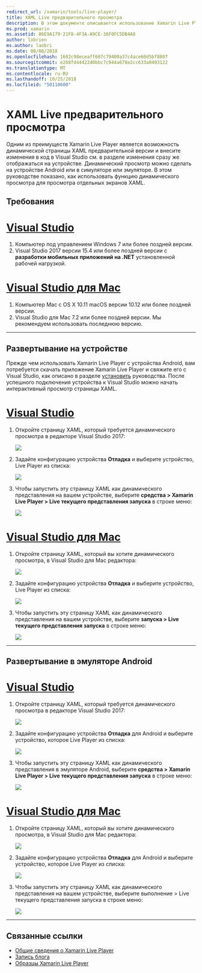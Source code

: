 ```yaml
---
redirect_url: /xamarin/tools/live-player/
title: XAML Live предварительного просмотра
description: В этом документе описывается использование Xamarin Live Player live страницы XAML предварительной версии и внести изменения в XAML см. в разделе изменения сразу же отображаться на устройстве.
ms.prod: xamarin
ms.assetid: 86E9A179-21F8-4F3A-A9CE-36F0FC5DB4A8
author: lobrien
ms.author: laobri
ms.date: 08/08/2018
ms.openlocfilehash: 1602c98eceaff607c79400a37c4ace60d5bf8807
ms.sourcegitcommit: e268fd44422d0bbc7c944a678e2cc633a0493122
ms.translationtype: MT
ms.contentlocale: ru-RU
ms.lasthandoff: 10/25/2018
ms.locfileid: "50110600"
---
```

# <a name="xaml-live-previewing"></a>XAML Live предварительного просмотра

Одним из преимуществ Xamarin Live Player является возможность динамической страницы XAML предварительной версии и внесите изменения в код в Visual Studio см. в разделе изменения сразу же отображаться на устройстве. Динамический просмотр можно сделать на устройстве Android или в симуляторе или эмуляторе. В этом руководстве показано, как использовать функцию динамического просмотра для просмотра отдельных экранов XAML.

## <a name="requirements"></a>Требования

# <a name="visual-studiotabwindows"></a>[Visual Studio](#tab/windows)

1. Компьютер под управлением Windows 7 или более поздней версии.
2. Visual Studio 2017 версии 15.4 или более поздней версии с **разработки мобильных приложений на .NET** установленной рабочей нагрузкой.

# <a name="visual-studio-for-mactabmacos"></a>[Visual Studio для Mac](#tab/macos)

1. Компьютер Mac с OS X 10.11 macOS версии 10.12 или более поздней версии.
2. Visual Studio для Mac 7.2 или более поздней версии. Мы рекомендуем использовать последнюю версию.

-----

<a name="deploydevice" />

## <a name="deploying-to-device"></a>Развертывание на устройстве

Прежде чем использовать Xamarin Live Player с устройства Android, вам потребуется скачать приложение Xamarin Live Player и свяжите его с Visual Studio, как описано в разделе [установить](~/tools/live-player/install.md) руководства. После успешного подключения устройства к Visual Studio можно начать интерактивный просмотр страницы XAML. 

# <a name="visual-studiotabwindows"></a>[Visual Studio](#tab/windows)

1. Откройте страницу XAML, который требуется динамического просмотра в редакторе Visual Studio 2017:

    ![](live-view-images/vs-image1.png)

2. Задайте конфигурацию устройства **Отладка** и выберите устройство, Live Player из списка:

    ![](live-view-images/vs-image2.png)

3. Чтобы запустить эту страницу XAML как динамического представления на вашем устройстве, выберите **средства > Xamarin Live Player > Live текущего представления запуска** в строке меню:

    ![](live-view-images/vs-image3.png)

# <a name="visual-studio-for-mactabmacos"></a>[Visual Studio для Mac](#tab/macos)

1. Откройте страницу XAML, который вы хотите динамического просмотра, в Visual Studio для Mac редактора:

    ![](live-view-images/image1.png)

2. Задайте конфигурацию устройства **Отладка** и выберите устройство, Live Player из списка:

    ![](live-view-images/image2.png)

3. Чтобы запустить эту страницу XAML как динамического представления на вашем устройстве, выберите **запуска > Live текущего представления запуска** в строке меню:

    ![](live-view-images/image3.png)

-----

## <a name="deploying-to-android-emulator"></a>Развертывание в эмуляторе Android

# <a name="visual-studiotabwindows"></a>[Visual Studio](#tab/windows)

1. Откройте страницу XAML, который требуется динамического просмотра в редакторе Visual Studio 2017:

    ![](live-view-images/vs-image1.png)

2. Задайте конфигурацию устройства **Отладка** для Android и выберите устройство, которое Live Player из списка:

    ![](live-view-images/vs-image4.png)

3. Чтобы запустить эту страницу XAML как динамического представления в эмуляторе Android, выберите **средства > Xamarin Live Player > Live текущего представления запуска** в строке меню:

    ![](live-view-images/vs-image3.png)

# <a name="visual-studio-for-mactabmacos"></a>[Visual Studio для Mac](#tab/macos)

1. Откройте страницу XAML, который вы хотите динамического просмотра, в Visual Studio для Mac редактора:

    ![](live-view-images/image7.png)

2. Задайте конфигурацию устройства **Отладка** для Android и выберите устройство, которое Live Player из списка:

    ![](live-view-images/image6.png)

3. Чтобы запустить эту страницу XAML как динамического представления на вашем устройстве, выберите выполнение > Live текущего представления запуска в строке меню:

    ![](live-view-images/image3.png)

-----

## <a name="related-links"></a>Связанные ссылки

- [Общие сведения о Xamarin Live Player](https://xamarin.com/live)
- [Запись блога](https://blog.xamarin.com/live-player/)
- [Образцы Xamarin Live Player](~/tools/live-player/samples.md)
